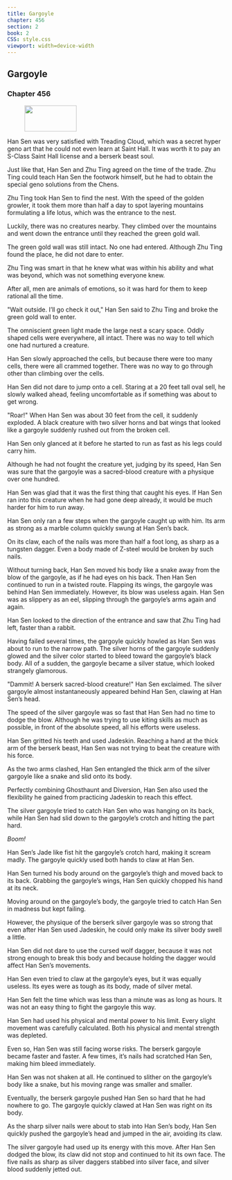 ```yaml
---
title: Gargoyle
chapter: 456
section: 2
book: 2
CSS: style.css
viewport: width=device-width
---
```


## Gargoyle

### Chapter 456

<figure>
	<img src="../Images/gem.gif" alt="" id="gem" width="120" height="60" />
</figure>

Han Sen was very satisfied with Treading Cloud, which was a secret hyper geno art that he could not even learn at Saint Hall. It was worth it to pay an S-Class Saint Hall license and a berserk beast soul.

Just like that, Han Sen and Zhu Ting agreed on the time of the trade. Zhu Ting could teach Han Sen the footwork himself, but he had to obtain the special geno solutions from the Chens.

Zhu Ting took Han Sen to find the nest. With the speed of the golden growler, it took them more than half a day to spot layering mountains formulating a life lotus, which was the entrance to the nest.

Luckily, there was no creatures nearby. They climbed over the mountains and went down the entrance until they reached the green gold wall.

The green gold wall was still intact. No one had entered. Although Zhu Ting found the place, he did not dare to enter.

Zhu Ting was smart in that he knew what was within his ability and what was beyond, which was not something everyone knew.

After all, men are animals of emotions, so it was hard for them to keep rational all the time.

"Wait outside. I’ll go check it out," Han Sen said to Zhu Ting and broke the green gold wall to enter.

The omniscient green light made the large nest a scary space. Oddly shaped cells were everywhere, all intact. There was no way to tell which one had nurtured a creature.

Han Sen slowly approached the cells, but because there were too many cells, there were all crammed together. There was no way to go through other than climbing over the cells.

Han Sen did not dare to jump onto a cell. Staring at a 20 feet tall oval sell, he slowly walked ahead, feeling uncomfortable as if something was about to get wrong.

"Roar!" When Han Sen was about 30 feet from the cell, it suddenly exploded. A black creature with two silver horns and bat wings that looked like a gargoyle suddenly rushed out from the broken cell.

Han Sen only glanced at it before he started to run as fast as his legs could carry him.

Although he had not fought the creature yet, judging by its speed, Han Sen was sure that the gargoyle was a sacred-blood creature with a physique over one hundred.

Han Sen was glad that it was the first thing that caught his eyes. If Han Sen ran into this creature when he had gone deep already, it would be much harder for him to run away.

Han Sen only ran a few steps when the gargoyle caught up with him. Its arm as strong as a marble column quickly swung at Han Sen’s back.

On its claw, each of the nails was more than half a foot long, as sharp as a tungsten dagger. Even a body made of Z-steel would be broken by such nails.

Without turning back, Han Sen moved his body like a snake away from the blow of the gargoyle, as if he had eyes on his back. Then Han Sen continued to run in a twisted route. Flapping its wings, the gargoyle was behind Han Sen immediately. However, its blow was useless again. Han Sen was as slippery as an eel, slipping through the gargoyle’s arms again and again.

Han Sen looked to the direction of the entrance and saw that Zhu Ting had left, faster than a rabbit.

Having failed several times, the gargoyle quickly howled as Han Sen was about to run to the narrow path. The silver horns of the gargoyle suddenly glowed and the silver color started to bleed toward the gargoyle’s black body. All of a sudden, the gargoyle became a silver statue, which looked strangely glamorous.

"Dammit! A berserk sacred-blood creature!" Han Sen exclaimed. The silver gargoyle almost instantaneously appeared behind Han Sen, clawing at Han Sen’s head.

The speed of the silver gargoyle was so fast that Han Sen had no time to dodge the blow. Although he was trying to use kiting skills as much as possible, in front of the absolute speed, all his efforts were useless.

Han Sen gritted his teeth and used Jadeskin. Reaching a hand at the thick arm of the berserk beast, Han Sen was not trying to beat the creature with his force.

As the two arms clashed, Han Sen entangled the thick arm of the silver gargoyle like a snake and slid onto its body.

Perfectly combining Ghosthaunt and Diversion, Han Sen also used the flexibility he gained from practicing Jadeskin to reach this effect.

The silver gargoyle tried to catch Han Sen who was hanging on its back, while Han Sen had slid down to the gargoyle’s crotch and hitting the part hard.

*Boom!*

Han Sen’s Jade like fist hit the gargoyle’s crotch hard, making it scream madly. The gargoyle quickly used both hands to claw at Han Sen.

Han Sen turned his body around on the gargoyle’s thigh and moved back to its back. Grabbing the gargoyle’s wings, Han Sen quickly chopped his hand at its neck.

Moving around on the gargoyle’s body, the gargoyle tried to catch Han Sen in madness but kept failing.

However, the physique of the berserk silver gargoyle was so strong that even after Han Sen used Jadeskin, he could only make its silver body swell a little.

Han Sen did not dare to use the cursed wolf dagger, because it was not strong enough to break this body and because holding the dagger would affect Han Sen’s movements.

Han Sen even tried to claw at the gargoyle’s eyes, but it was equally useless. Its eyes were as tough as its body, made of silver metal.

Han Sen felt the time which was less than a minute was as long as hours. It was not an easy thing to fight the gargoyle this way.

Han Sen had used his physical and mental power to his limit. Every slight movement was carefully calculated. Both his physical and mental strength was depleted.

Even so, Han Sen was still facing worse risks. The berserk gargoyle became faster and faster. A few times, it’s nails had scratched Han Sen, making him bleed immediately.

Han Sen was not shaken at all. He continued to slither on the gargoyle’s body like a snake, but his moving range was smaller and smaller.

Eventually, the berserk gargoyle pushed Han Sen so hard that he had nowhere to go. The gargoyle quickly clawed at Han Sen was right on its body.

As the sharp silver nails were about to stab into Han Sen’s body, Han Sen quickly pushed the gargoyle’s head and jumped in the air, avoiding its claw.

The silver gargoyle had used up its energy with this move. After Han Sen dodged the blow, its claw did not stop and continued to hit its own face. The five nails as sharp as silver daggers stabbed into silver face, and silver blood suddenly jetted out.